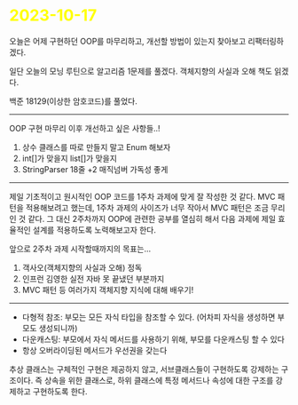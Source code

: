 # <span style="color:yellow">2023-10-17</span>

오늘은 어제 구현하던 OOP를 마무리하고, 개선할 방법이 있는지 찾아보고 리팩터링하겠다.

일단 오늘의 모닝 루틴으로 알고리즘 1문제를 풀겠다. 객체지향의 사실과 오해 책도 읽겠다.

백준 18129(이상한 암호코드)를 풀었다.


- - -

OOP 구현 마무리 이후 개선하고 싶은 사항들..!
1. 상수 클래스를 따로 만들지 말고 Enum 해보자
2. int[]가 맞을지 list[]가 맞을지
3. StringParser 18줄  +2 매직넘버 가독성 좋게


- - -

제일 기초적이고 원시적인 OOP 코드를 1주차 과제에 맞게 잘 작성한 것 같다.
MVC 패턴을 적용해보려고 했는데, 1주차 과제의 사이즈가 너무 작아서 MVC 패턴은 조금 무리인 것 같다.
그 대신 2주차까지 OOP에 관련한 공부를 열심히 해서 다음 과제에 제일 효율적인 설계를 적용하도록 노력해보고자 한다.


앞으로 2주차 과제 시작할때까지의 목표는...
1. 객사오(객체지향의 사실과 오해) 정독
2. 인프런 김영한 실전 자바 못 끝냈던 부분까지
3. MVC 패턴 등 여러가지 객체지향 지식에 대해 배우기!



- - -


- 다형적 참조: 부모는 모든 자식 타입을 참조할 수 있다. (어차피 자식을 생성하면 부모도 생성되니까)
- 다운캐스팅: 부모에서 자식 메서드를 사용하기 위해, 부모를 다운캐스팅 할 수 있다
- 항상 오버라이딩된 메서드가 우선권을 갖는다

추상 클래스는 구체적인 구현은 제공하지 않고, 서브클래스들이 구현하도록 강제하는 구조이다.
즉 상속을 위한 클래스로, 하위 클래스에 특정 메서드나 속성에 대한 구조를 강제하고 구현하도록 한다.